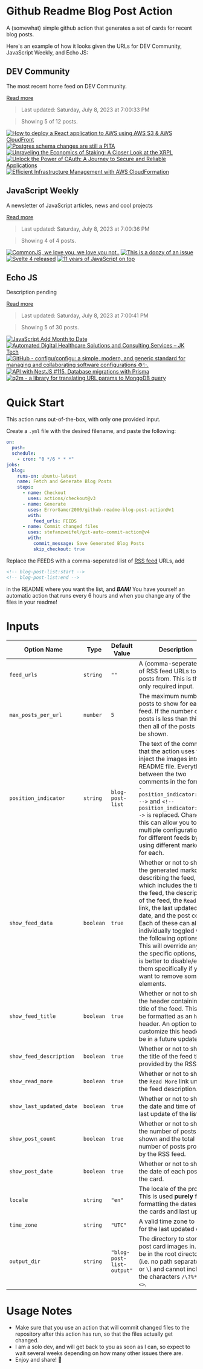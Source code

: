 # Github Readme Blog Post Action

A (somewhat) simple github action that generates a set of cards for recent blog posts.

Here's an example of how it looks given the URLs for DEV Community, JavaScript Weekly, and Echo JS:

<!-- post-list:start -->
## DEV Community

The most recent home feed on DEV Community.

[Read more](https://dev.to)
> Last updated: Saturday, July 8, 2023 at 7:00:33 PM

> Showing 5 of 12 posts.

[![How to deploy a React application to AWS using AWS S3 & AWS CloudFront](https://raw.githubusercontent.com/ErrorGamer2000/github-readme-blog-post-action/main/generated_files/DEV_Community/How_to_deploy_a_React_application_to_AWS_using_AWS_S3___AWS_CloudFront.svg)](https://dev.to/alizgheib/how-to-deploy-a-react-application-to-aws-using-aws-s3-aws-cloudfront-42km)
[![Postgres schema changes are still a PITA](https://raw.githubusercontent.com/ErrorGamer2000/github-readme-blog-post-action/main/generated_files/DEV_Community/Postgres_schema_changes_are_still_a_PITA.svg)](https://dev.to/xata/postgres-schema-changes-are-still-a-pita-46bf)
[![Unraveling the Economics of Staking: A Closer Look at the XRPL](https://raw.githubusercontent.com/ErrorGamer2000/github-readme-blog-post-action/main/generated_files/DEV_Community/Unraveling_the_Economics_of_Staking__A_Closer_Look_at_the_XRPL.svg)](https://dev.to/enchstyle/unraveling-the-economics-of-staking-a-closer-look-at-the-xrpl-4bg0)
[![Unlock the Power of OAuth: A Journey to Secure and Reliable Applications](https://raw.githubusercontent.com/ErrorGamer2000/github-readme-blog-post-action/main/generated_files/DEV_Community/Unlock_the_Power_of_OAuth__A_Journey_to_Secure_and_Reliable_Applications.svg)](https://dev.to/aradwan20/unlock-the-power-of-oauth-a-journey-to-secure-and-reliable-applications-4cg0)
[![Efficient Infrastructure Management with AWS CloudFormation](https://raw.githubusercontent.com/ErrorGamer2000/github-readme-blog-post-action/main/generated_files/DEV_Community/Efficient_Infrastructure_Management_with_AWS_CloudFormation.svg)](https://dev.to/brandondamue/efficient-infrastructure-management-with-aws-cloudformation-2l1k)


## JavaScript Weekly

A newsletter of JavaScript articles, news and cool projects

[Read more](https://javascriptweekly.com/)
> Last updated: Saturday, July 8, 2023 at 7:00:36 PM

> Showing 4 of 4 posts.

[![CommonJS, we love you, we love you not..](https://raw.githubusercontent.com/ErrorGamer2000/github-readme-blog-post-action/main/generated_files/JavaScript_Weekly/CommonJS__we_love_you__we_love_you_not...svg)](https://javascriptweekly.com/issues/646)
[![This is a doozy of an issue](https://raw.githubusercontent.com/ErrorGamer2000/github-readme-blog-post-action/main/generated_files/JavaScript_Weekly/This_is_a_doozy_of_an_issue.svg)](https://javascriptweekly.com/issues/645)
[![Svelte 4 released](https://raw.githubusercontent.com/ErrorGamer2000/github-readme-blog-post-action/main/generated_files/JavaScript_Weekly/Svelte_4_released.svg)](https://javascriptweekly.com/issues/644)
[![11 years of JavaScript on top](https://raw.githubusercontent.com/ErrorGamer2000/github-readme-blog-post-action/main/generated_files/JavaScript_Weekly/11_years_of_JavaScript_on_top.svg)](https://javascriptweekly.com/issues/643)


## Echo JS

Description pending

[Read more](
http://www.echojs.com
)
> Last updated: Saturday, July 8, 2023 at 7:00:41 PM

> Showing 5 of 30 posts.

[![JavaScript Add Month to Date](https://raw.githubusercontent.com/ErrorGamer2000/github-readme-blog-post-action/main/generated_files/_Echo_JS_/JavaScript_Add_Month_to_Date.svg)](
https://masteringjs.io/tutorials/fundamentals/add-month-to-date
)
[![Automated Digital Healthcare Solutions and Consulting Services – JK Tech](https://raw.githubusercontent.com/ErrorGamer2000/github-readme-blog-post-action/main/generated_files/_Echo_JS_/Automated_Digital_Healthcare_Solutions_and_Consulting_Services_–_JK_Tech.svg)](https://jktech.com/healthcare/)
[![GitHub - configu/configu: a simple, modern, and generic standard for managing and collaborating software configurations ⚙️✨.](https://raw.githubusercontent.com/ErrorGamer2000/github-readme-blog-post-action/main/generated_files/_Echo_JS_/GitHub_-_configu_configu__a_simple__modern__and_generic_standard_for_managing_and_collaborating_software_configurations_⚙️✨..svg)](https://github.com/configu/configu)
[![API with NestJS #115. Database migrations with Prisma](https://raw.githubusercontent.com/ErrorGamer2000/github-readme-blog-post-action/main/generated_files/_Echo_JS_/API_with_NestJS__115._Database_migrations_with_Prisma.svg)](https://wanago.io/2023/07/03/api-nestjs-prisma-migrations/)
[![q2m - a library for translating URL params to MongoDB query](https://raw.githubusercontent.com/ErrorGamer2000/github-readme-blog-post-action/main/generated_files/_Echo_JS_/q2m_-_a_library_for_translating_URL_params_to_MongoDB_query.svg)](https://krasimirtsonev.com/blog/article/url-query-string-to-mongodb-query)


<!-- post-list:end -->

# Quick Start

This action runs out-of-the-box, with only one provided input.

Create a `.yml` file with the desired filename, and paste the following:

```yml
on:
  push:
  schedule:
    - cron: "0 */6 * * *"
jobs:
  blog:
    runs-on: ubuntu-latest
    name: Fetch and Generate Blog Posts
    steps:
      - name: Checkout
        uses: actions/checkout@v3
      - name: Generate
        uses: ErrorGamer2000/github-readme-blog-post-action@v1
        with:
          feed_urls: FEEDS
      - name: Commit changed files
        uses: stefanzweifel/git-auto-commit-action@v4
        with:
          commit_message: Save Generated Blog Posts
          skip_checkout: true
```

Replace the FEEDS with a comma-seperated list of [RSS feed](https://rss.com/blog/how-do-rss-feeds-work/) URLs, add

```md
<!-- blog-post-list:start -->
<!-- blog-post-list:end -->
```

in the README where you want the list, and **_BAM!_** You have yourself an automatic action that runs every 6 hours and when you change any of the files in your readme!

# Inputs

<table>
  <thead>
    <tr>
      <th>Option Name</th>
      <th>Type</th>
      <th>Default Value</th>
      <th>Description</th>
    </tr>
  </thead>
  <tbody>
    <tr>
      <td><code>feed_urls</code></td>
      <td><code>string</code></td>
      <td><code>""</code></td>
      <td>A (comma-seperated) list of RSS feed URLs to load posts from. This is the only required input.</td>
    </tr>
    <tr>
      <td><code>max_posts_per_url</code></td>
      <td><code>number</code></td>
      <td><code>5</code></td>
      <td>The maximum number of posts to show for each feed. If the number of posts is less than this, then all of the posts will be shown.</td>
    </tr>
    <tr>
      <td><code>position_indicator</code></td>
      <td><code>string</code></td>
      <td><code>blog-post-list</code></td>
      <td>The text of the comments that the action uses to inject the images into the README file. Everything between the two comments in the form <code>&lt;!-- position_indicator:start --&gt;</code> and <code>&lt;!-- position_indicator:end --&gt;</code> is replaced. Changing this can allow you to use multiple configurations for different feeds by using different markers for each.</td>
    </tr>
    <tr>
      <td><code>show_feed_data</code></td>
      <td><code>boolean</code></td>
      <td><code>true</code></td>
      <td>Whether or not to show the generated markdown describing the feed, which includes the title of the feed, the description of the feed, the <code>Read More</code> link, the last updated date, and the post count. Each of these can also be individually toggled with the following options. This will override any of the specific options, so it is better to disable/enable them specifically if you want to remove some elements.</td>
    </tr>
    <tr>
      <td><code>show_feed_title</code></td>
      <td><code>boolean</code></td>
      <td><code>true</code></td>
      <td>Whether or not to show the header containing the title of the feed. This will be formatted as an <code>h2</code> header. An option to customize this header will be in a future update.</td>
    </tr>
    <tr>
      <td><code>show_feed_description</code></td>
      <td><code>boolean</code></td>
      <td><code>true</code></td>
      <td>Whether or not to show the title of the feed that is provided by the RSS feed.</td>
    </tr>
    <tr>
      <td><code>show_read_more</code></td>
      <td><code>boolean</code></td>
      <td><code>true</code></td>
      <td>Whether or not to show the <code>Read More</code> link under the feed description.</td>
    </tr>
    <tr>
      <td><code>show_last_updated_date</code></td>
      <td><code>boolean</code></td>
      <td><code>true</code></td>
      <td>Whether or not to show the date and time of the last update of the list.</td>
    </tr>
    <tr>
      <td><code>show_post_count</code></td>
      <td><code>boolean</code></td>
      <td><code>true</code></td>
      <td>Whether or not to show the number of posts shown and the total number of posts provided by the RSS feed.</td>
    </tr>
    <tr>
      <td><code>show_post_date</code></td>
      <td><code>boolean</code></td>
      <td><code>true</code></td>
      <td>Whether or not to show the date of each post on the card.</td>
    </tr>
    <tr>
      <td><code>locale</code></td>
      <td><code>string</code></td>
      <td><code>"en"</code></td>
      <td>The locale of the project. This is used <strong>purely</strong> for formatting the dates of the cards and last update.</td>
    </tr>
    <tr>
      <td><code>time_zone</code></td>
      <td><code>string</code></td>
      <td><code>"UTC"</code></td>
      <td>A valid time zone to use for the last updated date.</td>
    </tr>
    <tr>
      <td><code>output_dir</code></td>
      <td><code>string</code></td>
      <td><code>"blog-post-list-output"</code></td>
      <td>The directory to store the post card images in. Must be in the root directory (i.e. no path separators <code>/</code> or <code>\</code>) and cannot include the characters <code>/\?%*:|"&lt;&gt;</code>.</td>
    </tr>
<!--
    <tr>
      <td><code></code></td>
      <td><cde></cde></td>
      <td><code></code></td>
      <td></td>
    </tr>
-->
  </tbody>
</table>

# Usage Notes

- Make sure that you use an action that will commit changed files to the repository after this action has run, so that the files actually get changed.
- I am a solo dev, and will get back to you as soon as I can, so expect to wait several weeks depending on how many other issues there are.
- Enjoy and share! 🤗
